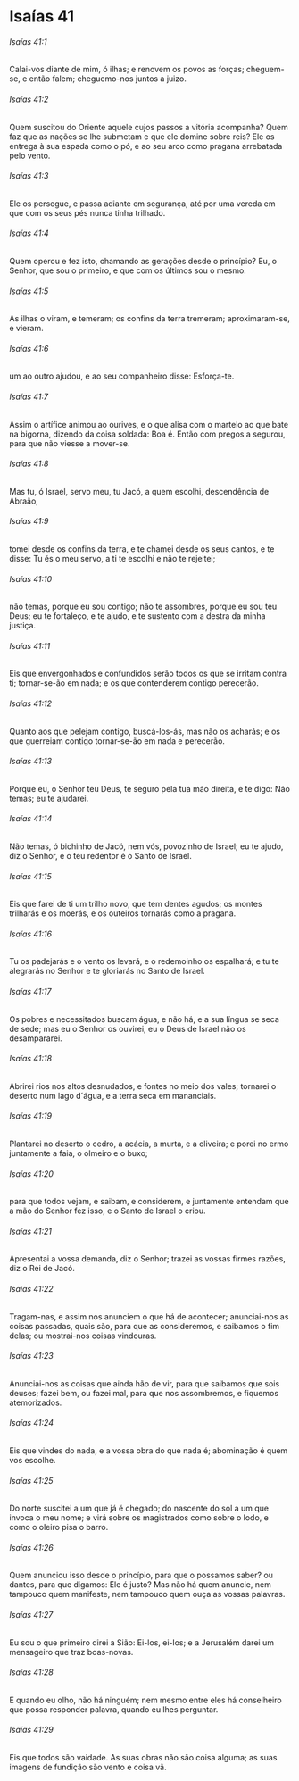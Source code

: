 # Isaías 41

###### Isaías 41:1

Calai-vos diante de mim, ó ilhas; e renovem os povos as forças; cheguem-se, e então falem; cheguemo-nos juntos a juizo.

###### Isaías 41:2

Quem suscitou do Oriente aquele cujos passos a vitória acompanha? Quem faz que as nações se lhe submetam e que ele domine sobre reis? Ele os entrega à sua espada como o pó, e ao seu arco como pragana arrebatada pelo vento.

###### Isaías 41:3

Ele os persegue, e passa adiante em segurança, até por uma vereda em que com os seus pés nunca tinha trilhado.

###### Isaías 41:4

Quem operou e fez isto, chamando as gerações desde o princípio? Eu, o Senhor, que sou o primeiro, e que com os últimos sou o mesmo.

###### Isaías 41:5

As ilhas o viram, e temeram; os confins da terra tremeram; aproximaram-se, e vieram.

###### Isaías 41:6

um ao outro ajudou, e ao seu companheiro disse: Esforça-te.

###### Isaías 41:7

Assim o artífice animou ao ourives, e o que alisa com o martelo ao que bate na bigorna, dizendo da coisa soldada: Boa é. Então com pregos a segurou, para que não viesse a mover-se.

###### Isaías 41:8

Mas tu, ó Israel, servo meu, tu Jacó, a quem escolhi, descendência de Abraão,

###### Isaías 41:9

tomei desde os confins da terra, e te chamei desde os seus cantos, e te disse: Tu és o meu servo, a ti te escolhi e não te rejeitei;

###### Isaías 41:10

não temas, porque eu sou contigo; não te assombres, porque eu sou teu Deus; eu te fortaleço, e te ajudo, e te sustento com a destra da minha justiça.

###### Isaías 41:11

Eis que envergonhados e confundidos serão todos os que se irritam contra ti; tornar-se-ão em nada; e os que contenderem contigo perecerão.

###### Isaías 41:12

Quanto aos que pelejam contigo, buscá-los-ás, mas não os acharás; e os que guerreiam contigo tornar-se-ão em nada e perecerão.

###### Isaías 41:13

Porque eu, o Senhor teu Deus, te seguro pela tua mão direita, e te digo: Não temas; eu te ajudarei.

###### Isaías 41:14

Não temas, ó bichinho de Jacó, nem vós, povozinho de Israel; eu te ajudo, diz o Senhor, e o teu redentor é o Santo de Israel.

###### Isaías 41:15

Eis que farei de ti um trilho novo, que tem dentes agudos; os montes trilharás e os moerás, e os outeiros tornarás como a pragana.

###### Isaías 41:16

Tu os padejarás e o vento os levará, e o redemoinho os espalhará; e tu te alegrarás no Senhor e te gloriarás no Santo de Israel.

###### Isaías 41:17

Os pobres e necessitados buscam água, e não há, e a sua língua se seca de sede; mas eu o Senhor os ouvirei, eu o Deus de Israel não os desampararei.

###### Isaías 41:18

Abrirei rios nos altos desnudados, e fontes no meio dos vales; tornarei o deserto num lago d´água, e a terra seca em mananciais.

###### Isaías 41:19

Plantarei no deserto o cedro, a acácia, a murta, e a oliveira; e porei no ermo juntamente a faia, o olmeiro e o buxo;

###### Isaías 41:20

para que todos vejam, e saibam, e considerem, e juntamente entendam que a mão do Senhor fez isso, e o Santo de Israel o criou.

###### Isaías 41:21

Apresentai a vossa demanda, diz o Senhor; trazei as vossas firmes razões, diz o Rei de Jacó.

###### Isaías 41:22

Tragam-nas, e assim nos anunciem o que há de acontecer; anunciai-nos as coisas passadas, quais são, para que as consideremos, e saibamos o fim delas; ou mostrai-nos coisas vindouras.

###### Isaías 41:23

Anunciai-nos as coisas que ainda hão de vir, para que saibamos que sois deuses; fazei bem, ou fazei mal, para que nos assombremos, e fiquemos atemorizados.

###### Isaías 41:24

Eis que vindes do nada, e a vossa obra do que nada é; abominação é quem vos escolhe.

###### Isaías 41:25

Do norte suscitei a um que já é chegado; do nascente do sol a um que invoca o meu nome; e virá sobre os magistrados como sobre o lodo, e como o oleiro pisa o barro.

###### Isaías 41:26

Quem anunciou isso desde o princípio, para que o possamos saber? ou dantes, para que digamos: Ele é justo? Mas não há quem anuncie, nem tampouco quem manifeste, nem tampouco quem ouça as vossas palavras.

###### Isaías 41:27

Eu sou o que primeiro direi a Sião: Ei-los, ei-los; e a Jerusalém darei um mensageiro que traz boas-novas.

###### Isaías 41:28

E quando eu olho, não há ninguém; nem mesmo entre eles há conselheiro que possa responder palavra, quando eu lhes perguntar.

###### Isaías 41:29

Eis que todos são vaidade. As suas obras não são coisa alguma; as suas imagens de fundição são vento e coisa vã.

